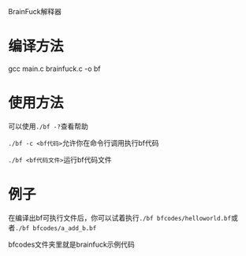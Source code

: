 BrainFuck解释器

# 编译方法

gcc main.c brainfuck.c -o bf

# 使用方法

可以使用`./bf -?`查看帮助

`./bf -c <bf代码>`允许你在命令行调用执行bf代码

`./bf <bf代码文件>`运行bf代码文件

# 例子

在编译出bf可执行文件后，你可以试着执行`./bf bfcodes/helloworld.bf`或者`./bf bfcodes/a_add_b.bf`

bfcodes文件夹里就是brainfuck示例代码
